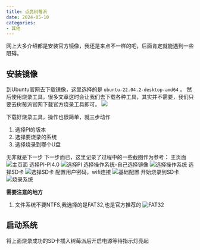 ```yaml
---
title: 点亮树莓派
date: 2024-05-10
categories:
- 其他
---
```


网上大多介绍都是安装官方镜像，我还是来点不一样的吧，后面肯定就能遇到一些阻碍。

## 安装镜像

到Ubuntu官网去下载镜像，这里选择的是 `ubuntu-22.04.2-desktop-amd64` 。
然后使用烧录工具，很多文章这时会让我们去下载各种工具，其实并不需要，我们只要去树莓派官网下载官方烧录工具即可。
![](https://lianyp.fun/picture/open-admin-pro/picture/article/image/b12ac09a-812a-42f0-8b45-217041b7e5bf.png)

下载好烧录工具，操作也很简单，就三步动作

1. 选择PI的版本
2. 选择要烧录的系统
3. 选择烧录到哪个U盘

无非就是下一步 下一步而已，这里记录了过程中的一些截图作为参考：
主页面
![主页面](https://lianyp.fun/picture/open-admin-pro/picture/article/image/8d465d09-8218-45bf-b5fa-cee610208d85.png)
选择PI-PI4.0
![选择PI](https://lianyp.fun/picture/open-admin-pro/picture/article/image/ffcb66ec-9457-48af-828b-903fd23c46f3.png)
选择操作系统-自己选择镜像
![选择操作系统](https://lianyp.fun/picture/open-admin-pro/picture/article/image/0e7908b2-8284-459d-91ea-f1f8911637f6.png)
选择SD卡
![选择SD卡](https://lianyp.fun/picture/open-admin-pro/picture/article/image/2d4fbee7-b538-4db9-8d7c-128efbccd47c.png)
配置用户密码，wifi连接
![基础配置](https://lianyp.fun/picture/open-admin-pro/picture/article/image/aaa72da1-8a63-45ad-ad28-f2038c29d4c9.png)
开始烧录到SD卡
![烧录系统](https://lianyp.fun/picture/open-admin-pro/picture/article/image/a929acde-5743-4769-b905-ec196ad37f23.png)

**需要注意的地方**

1. 文件系统不要NTFS,我选择的是FAT32,也是官方推荐的
   ![FAT32](https://lianyp.fun/picture/open-admin-pro/picture/article/image/28786c6c-b529-4542-aab4-b1d2a498db33.png)

## 启动系统

将上面烧录成功的SD卡插入树莓派后开启电源等待指示灯亮起

##
